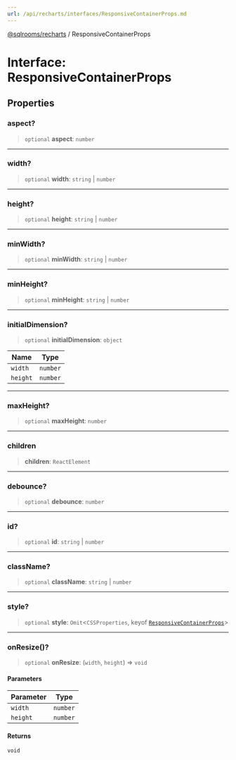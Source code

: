 ```yaml
---
url: /api/recharts/interfaces/ResponsiveContainerProps.md
---
```

[@sqlrooms/recharts](../index.md) / ResponsiveContainerProps

# Interface: ResponsiveContainerProps

## Properties

### aspect?

> `optional` **aspect**: `number`

***

### width?

> `optional` **width**: `string` | `number`

***

### height?

> `optional` **height**: `string` | `number`

***

### minWidth?

> `optional` **minWidth**: `string` | `number`

***

### minHeight?

> `optional` **minHeight**: `string` | `number`

***

### initialDimension?

> `optional` **initialDimension**: `object`

| Name | Type |
| ------ | ------ |
| `width` | `number` |
| `height` | `number` |

***

### maxHeight?

> `optional` **maxHeight**: `number`

***

### children

> **children**: `ReactElement`

***

### debounce?

> `optional` **debounce**: `number`

***

### id?

> `optional` **id**: `string` | `number`

***

### className?

> `optional` **className**: `string` | `number`

***

### style?

> `optional` **style**: `Omit`<`CSSProperties`, keyof [`ResponsiveContainerProps`](ResponsiveContainerProps.md)>

***

### onResize()?

> `optional` **onResize**: (`width`, `height`) => `void`

#### Parameters

| Parameter | Type |
| ------ | ------ |
| `width` | `number` |
| `height` | `number` |

#### Returns

`void`
